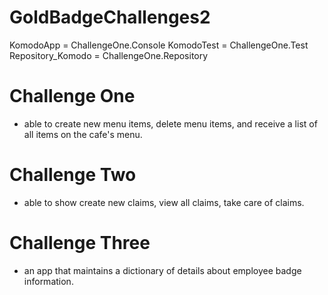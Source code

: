 # GoldBadgeChallenges2
KomodoApp = ChallengeOne.Console
KomodoTest = ChallengeOne.Test
Repository_Komodo = ChallengeOne.Repository

# Challenge One
- able to create new menu items, delete menu items, and receive a list of all items on the cafe's menu.
# Challenge Two
- able to show create new claims, view all claims, take care of claims.
# Challenge Three
- an app that maintains a dictionary of details about employee badge information.
